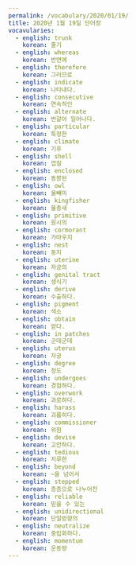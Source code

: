 ```yaml
---
permalink: /vocabulary/2020/01/19/
title: 2020년 1월 19일 단어장
vocavularies:
  - english: trunk
    korean: 줄기
  - english: whereas
    korean: 반면에
  - english: therefore
    korean: 그러므로
  - english: indicate
    korean: 나타내다.
  - english: consecutive
    korean: 연속적인
  - english: alternate
    korean: 번갈아 일어나다.
  - english: particular
    korean: 특정한
  - english: climate
    korean: 기후
  - english: shell
    korean: 껍질
  - english: enclosed
    korean: 동봉된
  - english: owl
    korean: 올빼미
  - english: kingfisher
    korean: 물총새
  - english: primitive
    korean: 원시의
  - english: cormorant
    korean: 가마우지
  - english: nest
    korean: 둥지
  - english: uterine
    korean: 자궁의
  - english: genital tract
    korean: 생식기
  - english: derive
    korean: 수출하다.
  - english: pigment
    korean: 색소
  - english: obtain
    korean: 얻다.
  - english: in patches
    korean: 군데군데
  - english: uterus
    korean: 자궁
  - english: degree
    korean: 정도
  - english: undergoes
    korean: 경험하다.
  - english: overwork
    korean: 과로하다.
  - english: harass
    korean: 괴롭히다.
  - english: commissioner
    korean: 위원
  - english: devise
    korean: 고안하다.
  - english: tedious
    korean: 지루한
  - english: beyond
    korean: ~을 넘어서
  - english: stepped
    korean: 층층으로 나누어진
  - english: reliable
    korean: 믿을 수 있는
  - english: unidirectional
    korean: 단일방향의
  - english: neutralize
    korean: 중립화하다.
  - english: momentum
    korean: 운동량
---
```

